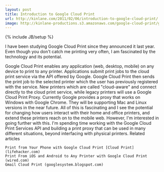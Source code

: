 ```yaml
---
layout: post
title: Introduction to Google Cloud Print
url: http://kinlane.com/2011/02/06/introduction-to-google-cloud-print/
image: http://kinlane-productions.s3.amazonaws.com/google-cloud-print/google-cloud-print.png
---
```

{% include JB/setup %}
I have been studying Google Cloud Print since they announced it last year. Even though you don't catch me printing very often, I am fascinated by the technology and its potential.

Google Cloud Print enables any application (web, desktop, mobile) on any device to print to any printer. Applications submit print jobs to the cloud print service via the API offered by Google.
Google Cloud Print then sends the print job to the selected printer which the user has previously registered with the service. New printers which are called "cloud-aware" and connect directly to the cloud print service, while legacy printers will use a Google Cloud Print Proxy.
Currently Google provides a proxy that works on Windows with Google Chrome. They will be supporting Mac and Linux versions in the near future.
All of this is fascinating and I see the potential for changing how users interact with their home and office printers, and extend these printers reach on to the mobile web.
However, I'm interested in going further with this. I'm spending time working with the Google Cloud Print Services API and building a print proxy that can be used in many different situations, beyond interfacing with physical printers.
Related articles

	Print from Your Phone with Google Cloud Print [Cloud Print] (lifehacker.com)
	Print From iOS and Android to Any Printer with Google Cloud Print (wired.com)
	Gmail Cloud Print (googlesystem.blogspot.com)

